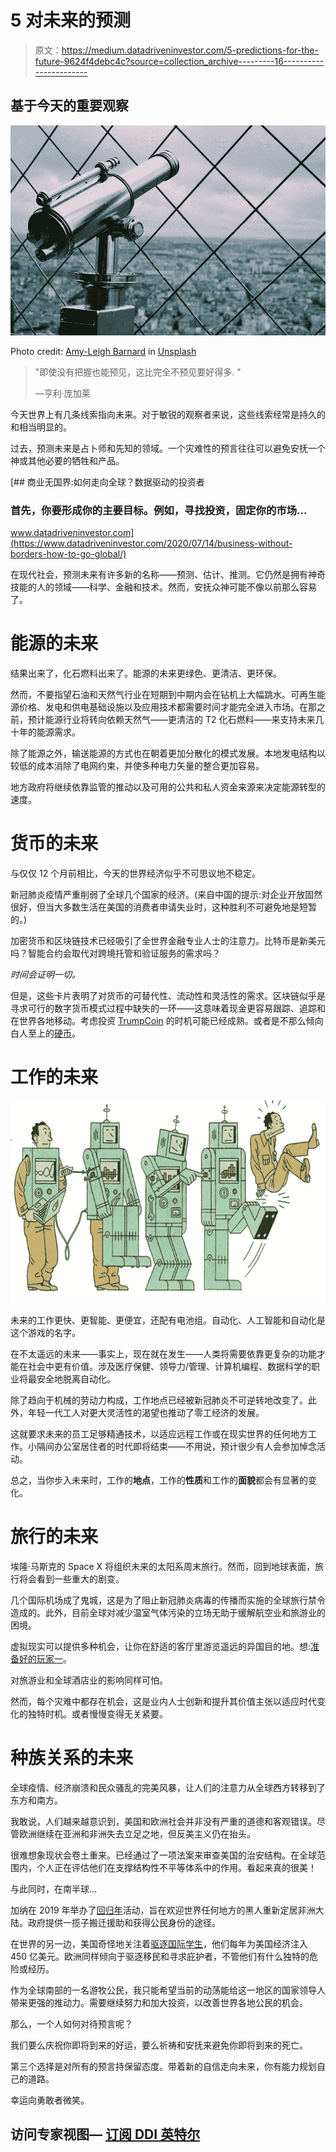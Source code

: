 # 5 对未来的预测

> 原文：<https://medium.datadriveninvestor.com/5-predictions-for-the-future-9624f4debc4c?source=collection_archive---------16----------------------->

## 基于今天的重要观察

![](img/ddf8e060bcdd6bc4dbcef7f4ab681c79.png)

Photo credit: [Amy-Leigh Barnard](https://unsplash.com/@amyb99) in [Unsplash](https://unsplash.com/)

> "即使没有把握也能预见，这比完全不预见要好得多. "
> 
> —亨利·庞加莱

今天世界上有几条线索指向未来。对于敏锐的观察者来说，这些线索经常是持久的和相当明显的。

过去，预测未来是占卜师和先知的领域。一个灾难性的预言往往可以避免安抚一个神或其他必要的牺牲和产品。

[](https://www.datadriveninvestor.com/2020/07/14/business-without-borders-how-to-go-global/) [## 商业无国界:如何走向全球？数据驱动的投资者

### 首先，你要形成你的主要目标。例如，寻找投资，固定你的市场…

www.datadriveninvestor.com](https://www.datadriveninvestor.com/2020/07/14/business-without-borders-how-to-go-global/) 

在现代社会，预测未来有许多新的名称——预测、估计、推测。它仍然是拥有神奇技能的人的领域——科学、金融和技术。然而，安抚众神可能不像以前那么容易了。

# 能源的未来

结果出来了，化石燃料出来了。能源的未来更绿色、更清洁、更环保。

然而，不要指望石油和天然气行业在短期到中期内会在钻机上大幅跳水。可再生能源价格、发电和供电基础设施以及应用技术都需要时间才能完全进入市场。在那之前，预计能源行业将转向依赖天然气——更清洁的 T2 化石燃料——来支持未来几十年的能源需求。

除了能源之外，输送能源的方式也在朝着更加分散化的模式发展。本地发电结构以较低的成本消除了电网约束，并使多种电力矢量的整合更加容易。

地方政府将继续依靠监管的推动以及可用的公共和私人资金来源来决定能源转型的速度。

# 货币的未来

与仅仅 12 个月前相比，今天的世界经济似乎不可思议地不稳定。

新冠肺炎疫情严重削弱了全球几个国家的经济。(来自中国的提示:对企业开放固然很好，但当大多数生活在美国的消费者申请失业时，这种胜利不可避免地是短暂的。)

加密货币和区块链技术已经吸引了全世界金融专业人士的注意力。比特币是新美元吗？智能合约会取代对跨境托管和验证服务的需求吗？

*时间会证明一切。*

但是，这些卡片表明了对货币的可替代性、流动性和灵活性的需求。区块链似乎是寻求可行的数字货币模式过程中缺失的一环——这意味着现金更容易跟踪、追踪和在世界各地移动。考虑投资 [TrumpCoin](https://www.trumpcoin.com/) 的时机可能已经成熟。或者是不那么倾向白人至上的[硬币](http://www.potcoin.com/)。

# 工作的未来

![](img/031199a3ef2ce7a75ce4d4b64b90c223.png)

未来的工作更快、更智能、更便宜，还配有电池组。自动化、人工智能和自动化是这个游戏的名字。

在不太遥远的未来——事实上，现在就在发生——人类将需要依靠更复杂的功能才能在社会中更有价值。涉及医疗保健、领导力/管理、计算机编程、数据科学的职业将最安全地脱离自动化。

除了趋向于机械的劳动力构成，工作地点已经被新冠肺炎不可逆转地改变了。此外，年轻一代工人对更大灵活性的渴望也推动了零工经济的发展。

这就要求未来的员工足够精通技术，以适应远程工作或在现实世界的任何地方工作。小隔间办公室居住者的时代即将结束——不用说，预计很少有人会参加悼念活动。

总之，当你步入未来时，工作的**地点**，工作的**性质**和工作的**面貌**都会有显著的变化。

# 旅行的未来

埃隆·马斯克的 Space X 将组织未来的太阳系周末旅行。然而，回到地球表面，旅行将会看到一些重大的剧变。

几个国际机场成了鬼城，这是为了阻止新冠肺炎病毒的传播而实施的全球旅行禁令造成的。此外，目前全球对减少温室气体污染的立场无助于缓解航空业和旅游业的困境。

虚拟现实可以提供多种机会，让你在舒适的客厅里游览遥远的异国目的地。想:[准备好的玩家一](https://www.youtube.com/watch?v=e4-Ecosl73Q)。

对旅游业和全球酒店业的影响同样可怕。

然而，每个灾难中都存在机会，这是业内人士创新和提升其价值主张以适应时代变化的独特时机。或者慢慢变得无关紧要。

# 种族关系的未来

全球疫情、经济崩溃和民众骚乱的完美风暴，让人们的注意力从全球西方转移到了东方和南方。

我敢说，人们越来越意识到，美国和欧洲社会并非没有严重的道德和客观错误。尽管欧洲继续在亚洲和非洲失去立足之地，但反美主义仍在抬头。

很难想象现状会卷土重来。已经通过了一项法案来审查美国的治安结构。在全球范围内，个人正在评估他们在支撑结构性不平等体系中的作用。看起来真的很美！

与此同时，在南半球…

加纳在 2019 年举办了[回归年](https://en.wikipedia.org/wiki/Year_of_Return,_Ghana_2019)活动，旨在欢迎世界任何地方的黑人重新定居非洲大陆。政府提供一揽子搬迁援助和获得公民身份的途径。

在世界的另一边，美国奇怪地关注着[驱逐国际学生](https://www.theguardian.com/commentisfree/2020/jul/09/us-colleges-international-students-ice-deportation)，他们每年为美国经济注入 450 亿美元。欧洲同样倾向于驱逐移民和寻求庇护者，不管他们有什么独特的危险或经历。

作为全球南部的一名游牧公民，我只能希望当前的动荡能给这一地区的国家领导人带来更强的推动力。需要继续努力和加大投资，以改善世界各地公民的机会。

那么，一个人如何对待预言呢？

我们要么庆祝你即将到来的好运，要么祈祷和安抚来避免你即将到来的死亡。

第三个选择是对所有的预言持保留态度。带着新的自信走向未来，你有能力规划自己的道路。

幸运向勇敢者微笑。

## 访问专家视图— [订阅 DDI 英特尔](https://datadriveninvestor.com/ddi-intel)